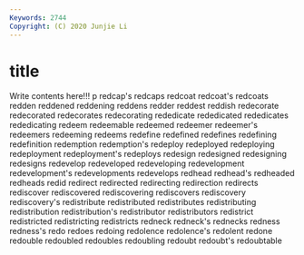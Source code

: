 ```yaml
---
Keywords: 2744
Copyright: (C) 2020 Junjie Li
---
```


# title

Write contents here!!!
p 
redcap's 
redcaps 
redcoat 
redcoat's 
redcoats 
redden
reddened 
reddening 
reddens 
redder 
reddest 
reddish 
redecorate 
redecorated 
redecorates 
redecorating
rededicate 
rededicated 
rededicates 
rededicating 
redeem 
redeemable 
redeemed 
redeemer 
redeemer's 
redeemers
redeeming 
redeems 
redefine 
redefined 
redefines 
redefining 
redefinition 
redemption 
redemption's 
redeploy
redeployed 
redeploying 
redeployment 
redeployment's 
redeploys 
redesign 
redesigned 
redesigning 
redesigns 
redevelop
redeveloped 
redeveloping 
redevelopment 
redevelopment's 
redevelopments 
redevelops 
redhead 
redhead's 
redheaded 
redheads
redid 
redirect 
redirected 
redirecting 
redirection 
redirects 
rediscover 
rediscovered 
rediscovering 
rediscovers
rediscovery 
rediscovery's 
redistribute 
redistributed 
redistributes 
redistributing 
redistribution 
redistribution's 
redistributor 
redistributors
redistrict 
redistricted 
redistricting 
redistricts 
redneck 
redneck's 
rednecks 
redness 
redness's 
redo
redoes 
redoing 
redolence 
redolence's 
redolent 
redone 
redouble 
redoubled 
redoubles 
redoubling
redoubt 
redoubt's 
redoubtable 

